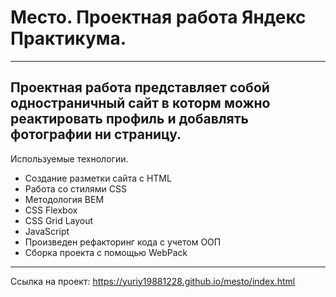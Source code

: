 # Место. Проектная работа Яндекс Практикума.
---

Проектная работа представляет собой одностраничный сайт в которм можно реактировать профиль и добавлять фотографии ни страницу.
---

 Используемые технологии.

* Создание разметки сайта с HTML 
* Работа со стилями CSS
* Методология BEM
* CSS Flexbox
* CSS Grid Layout
* JavaScript
* Произведен рефакторинг кода с учетом ООП
* Сборка проекта с помощью WebPack
---
 
 Ссылка на проект: https://yuriy19881228.github.io/mesto/index.html

